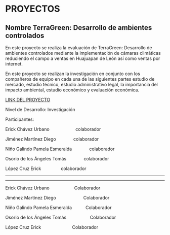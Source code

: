 # PROYECTOS


## Nombre **TerraGreen: Desarrollo de ambientes controlados**



En este proyecto se realiza la evaluación de TerraGreen: Desarrollo de ambientes controlados mediante la implementación de cámaras climáticas reduciendo el campo a ventas en Huajuapan de León así como ventas por internet.

En este proyecto se realizan la investigación en conjunto con los compañeros de equipo en cada una de las siguientes partes estudio de mercado, estudio técnico, estudio administrativo legal, la importancia del impacto ambiental, estudio económico y evaluación económica.

[LINK DEL PROYECTO](https://drive.google.com/file/d/1B2amRmLYHrzueNwFi7FCP0GPzkvrNsbW/view?usp=sharing)

Nivel de Desarrollo: Investigación

Participantes:

Erick Chávez Urbano&nbsp;&nbsp;&nbsp;&nbsp;&nbsp;&nbsp;&nbsp;&nbsp;&nbsp;&nbsp;&nbsp;&nbsp;&nbsp;&nbsp;&nbsp;&nbsp;&nbsp;&nbsp;&nbsp;&nbsp;   colaborador

Jiménez Martínez Diego&nbsp;&nbsp;&nbsp;&nbsp;&nbsp;&nbsp;&nbsp;&nbsp;&nbsp;&nbsp;&nbsp;&nbsp;&nbsp;&nbsp;colaborador

Niño Galindo Pamela Esmeralda&nbsp;&nbsp;&nbsp;&nbsp;&nbsp;&nbsp;&nbsp;&nbsp;&nbsp;&nbsp;&nbsp;&nbsp;&nbsp;&nbsp;colaborador
 
Osorio de los Ángeles Tomás&nbsp;&nbsp;&nbsp;&nbsp;&nbsp;&nbsp;&nbsp;&nbsp;&nbsp;&nbsp;&nbsp;&nbsp;&nbsp;&nbsp;colaborador

López Cruz Erick&nbsp;&nbsp;&nbsp;&nbsp;&nbsp;&nbsp;&nbsp;&nbsp;&nbsp;&nbsp;&nbsp;&nbsp;&nbsp;&nbsp;&nbsp;&nbsp;colaborador



---

---


Erick Chávez Urbano&nbsp;&nbsp;&nbsp;&nbsp;&nbsp;&nbsp;&nbsp;&nbsp;&nbsp;&nbsp;&nbsp;&nbsp;&nbsp;&nbsp;&nbsp;&nbsp;&nbsp;&nbsp;&nbsp;&nbsp;Colaborador

Jiménez Martínez Diego&nbsp;&nbsp;&nbsp;&nbsp;&nbsp;&nbsp;&nbsp;&nbsp;&nbsp;&nbsp;&nbsp;&nbsp;&nbsp;&nbsp;&nbsp;&nbsp;&nbsp;&nbsp;&nbsp;&nbsp;&nbsp;&nbsp;Colaborador

Niño Galindo Pamela Esmeralda&nbsp;&nbsp;&nbsp;&nbsp;&nbsp;&nbsp;&nbsp;&nbsp;&nbsp;&nbsp;&nbsp;Colaborador

Osorio de los Ángeles Tomás&nbsp;&nbsp;&nbsp;&nbsp;&nbsp;&nbsp;&nbsp;&nbsp;&nbsp;&nbsp;&nbsp;&nbsp;&nbsp;&nbsp;&nbsp;&nbsp;&nbsp;&nbsp;&nbsp;Colaborador

López Cruz Erick&nbsp;&nbsp;&nbsp;&nbsp;&nbsp;&nbsp;&nbsp;&nbsp;&nbsp;&nbsp;&nbsp;&nbsp;&nbsp;&nbsp;&nbsp;&nbsp;&nbsp;&nbsp;&nbsp;&nbsp;&nbsp;&nbsp;&nbsp;&nbsp;&nbsp;Colaborador

